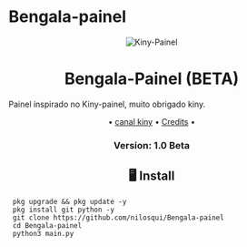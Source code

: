 # Bengala-painel

<p align="center" ><img alt="Kiny-Painel" src="https://raw.githubusercontent.com/MicaelliMedeiros/micaellimedeiros/master/image/computer-illustration.png"></p>

<h1 align="center">Bengala-Painel (BETA)</h1>
<p align="center">
  
  
<p>Painel inspirado no Kiny-painel, muito obrigado kiny.</p>



<p align="center">•
  <a href="https://youtube.com/channel/UC1aTvkvmTVO7OJ6oixtJo8w">canal kiny</a> •
  <a href="https://github.com/Kiny-Kiny/Kiny-Painel/blob/master/README.md#-credits">Credits</a> •

</p>

<h3><p align="center">Version: 1.0 Beta</p></h3>
 
<h2 align="center">🖥 Install</h2>



```
 pkg upgrade && pkg update -y
 pkg install git python -y
 git clone https://github.com/nilosqui/Bengala-painel
 cd Bengala-painel
 python3 main.py
```



